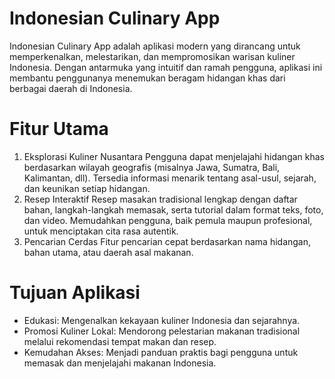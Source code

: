 # Indonesian Culinary App
Indonesian Culinary App adalah aplikasi modern yang dirancang untuk memperkenalkan, melestarikan, dan mempromosikan warisan kuliner Indonesia. Dengan antarmuka yang intuitif dan ramah pengguna, aplikasi ini membantu penggunanya menemukan beragam hidangan khas dari berbagai daerah di Indonesia.

# Fitur Utama
1. Eksplorasi Kuliner Nusantara
  Pengguna dapat menjelajahi hidangan khas berdasarkan wilayah geografis (misalnya Jawa, Sumatra, Bali, Kalimantan, dll).
Tersedia informasi menarik tentang asal-usul, sejarah, dan keunikan setiap hidangan.
2. Resep Interaktif
  Resep masakan tradisional lengkap dengan daftar bahan, langkah-langkah memasak, serta tutorial dalam format teks, foto, dan video.
Memudahkan pengguna, baik pemula maupun profesional, untuk menciptakan cita rasa autentik.
3. Pencarian Cerdas
  Fitur pencarian cepat berdasarkan nama hidangan, bahan utama, atau daerah asal makanan.

# Tujuan Aplikasi
- Edukasi: Mengenalkan kekayaan kuliner Indonesia dan sejarahnya.
- Promosi Kuliner Lokal: Mendorong pelestarian makanan tradisional melalui rekomendasi tempat makan dan resep.
- Kemudahan Akses: Menjadi panduan praktis bagi pengguna untuk memasak dan menjelajahi makanan Indonesia.

